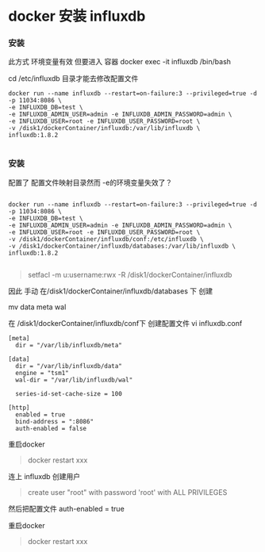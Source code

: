 # docker 安装 influxdb

### 安装

此方式 环境变量有效 但要进入 容器 docker exec -it influxdb /bin/bash

cd /etc/influxdb 目录才能去修改配置文件
 
```
docker run --name influxdb --restart=on-failure:3 --privileged=true -d  -p 11034:8086 \
-e INFLUXDB_DB=test \
-e INFLUXDB_ADMIN_USER=admin -e INFLUXDB_ADMIN_PASSWORD=admin \
-e INFLUXDB_USER=root -e INFLUXDB_USER_PASSWORD=root \
-v /disk1/dockerContainer/influxdb:/var/lib/influxdb \
influxdb:1.8.2


```


### 安装

配置了 配置文件映射目录然而 -e的环境变量失效了？ 

```

docker run --name influxdb --restart=on-failure:3 --privileged=true -d  -p 11034:8086 \
-e INFLUXDB_DB=test \
-e INFLUXDB_ADMIN_USER=admin -e INFLUXDB_ADMIN_PASSWORD=admin \
-e INFLUXDB_USER=root -e INFLUXDB_USER_PASSWORD=root \
-v /disk1/dockerContainer/influxdb/conf:/etc/influxdb \
-v /disk1/dockerContainer/influxdb/databases:/var/lib/influxdb \
influxdb:1.8.2


```

>setfacl -m u:username:rwx -R /disk1/dockerContainer/influxdb

因此 手动 在/disk1/dockerContainer/influxdb/databases 下 创建

mv data  meta  wal

在 /disk1/dockerContainer/influxdb/conf下 创建配置文件
vi influxdb.conf

```
[meta]
  dir = "/var/lib/influxdb/meta"

[data]
  dir = "/var/lib/influxdb/data"
  engine = "tsm1"
  wal-dir = "/var/lib/influxdb/wal"

  series-id-set-cache-size = 100

[http]
  enabled = true
  bind-address = ":8086"
  auth-enabled = false

```

重启docker

>docker restart xxx

连上 influxdb  创建用户 

>create user "root" with password 'root' with ALL PRIVILEGES

然后把配置文件 auth-enabled = true 


重启docker

>docker restart xxx
